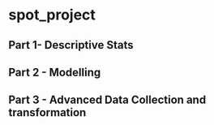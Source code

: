 # spot_project



## Part 1- Descriptive Stats


## Part 2 - Modelling


## Part 3 - Advanced Data Collection and transformation
